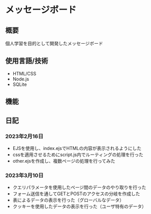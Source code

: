 # メッセージボード

## 概要
個人学習を目的として開発したメッセージボード

## 使用言語/技術
- HTML/CSS
- Node.js
- SQLite

## 機能

## 日記
### 2023年2月16日
- EJSを使用し、index.ejsでHTMLの内容が表示されるようにした
- cssを適用させるためにscript.js内でルーティングの処理を行った
- other.ejsを作成し、複数ページの処理を行ってみた

### 2023年3月10日
- クエリパラメータを使用したページ間のデータのやり取りを行った
- フォーム送信を通してGETとPOSTのアクセスの分岐を作成した
- 表によるデータの表示を行った（グローバルなデータ）
- クッキーを使用したデータの表示を行った（ユーザ特有のデータ）
